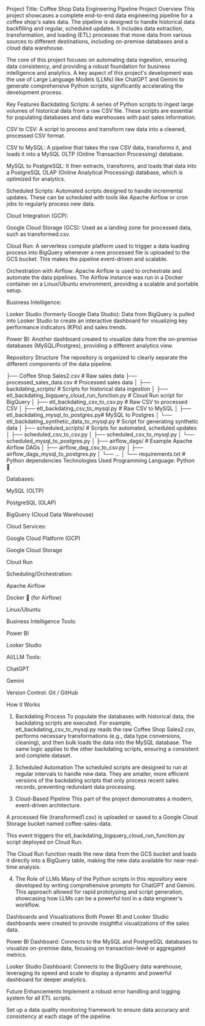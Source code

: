 Project Title: Coffee Shop Data Engineering Pipeline
Project Overview
This project showcases a complete end-to-end data engineering pipeline for a coffee shop's sales data. The pipeline is designed to handle historical data backfilling and regular, scheduled updates. It includes data extraction, transformation, and loading (ETL) processes that move data from various sources to different destinations, including on-premise databases and a cloud data warehouse.

The core of this project focuses on automating data ingestion, ensuring data consistency, and providing a robust foundation for business intelligence and analytics. A key aspect of this project's development was the use of Large Language Models (LLMs) like ChatGPT and Gemini to generate comprehensive Python scripts, significantly accelerating the development process.

Key Features
Backdating Scripts: A series of Python scripts to ingest large volumes of historical data from a raw CSV file. These scripts are essential for populating databases and data warehouses with past sales information.

CSV to CSV: A script to process and transform raw data into a cleaned, processed CSV format.

CSV to MySQL: A pipeline that takes the raw CSV data, transforms it, and loads it into a MySQL OLTP (Online Transaction Processing) database. 

MySQL to PostgreSQL: It then extracts, transforms, and loads that data into a PostgreSQL OLAP (Online Analytical Processing) database, which is optimized for analytics.

Scheduled Scripts: Automated scripts designed to handle incremental updates. These can be scheduled with tools like Apache Airflow or cron jobs to regularly process new data.

Cloud Integration (GCP):

Google Cloud Storage (GCS): Used as a landing zone for processed data, such as transformed.csv.

Cloud Run: A serverless compute platform used to trigger a data loading process into BigQuery whenever a new processed file is uploaded to the GCS bucket. This makes the pipeline event-driven and scalable.

Orchestration with Airflow: Apache Airflow is used to orchestrate and automate the data pipelines. The Airflow instance was run in a Docker container on a Linux/Ubuntu environment, providing a scalable and portable setup.

Business Intelligence:

Looker Studio (formerly Google Data Studio): Data from BigQuery is pulled into Looker Studio to create an interactive dashboard for visualizing key performance indicators (KPIs) and sales trends.

Power BI: Another dashboard created to visualize data from the on-premise databases (MySQL/Postgres), providing a different analytics view.

Repository Structure
The repository is organized to clearly separate the different components of the data pipeline.

├── Coffee Shop Sales2.csv          # Raw sales data
├── processed_sales_data.csv       # Processed sales data
│
├── backdating_scripts/            # Scripts for historical data ingestion
│   ├── etl_backdating_bigquery_cloud_run_function.py  # Cloud Run script for BigQuery
│   ├── etl_backdating_csv_to_csv.py       # Raw CSV to processed CSV
│   ├── etl_backdating_csv_to_mysql.py     # Raw CSV to MySQL
│   ├── etl_backdating_mysql_to_postgres.py# MySQL to Postgres
│   └── etl_backdating_synthetic_data_to_mysql.py # Script for generating synthetic data
│
├── scheduled_scripts/             # Scripts for automated, scheduled updates
│   ├── scheduled_csv_to_csv.py
│   ├── scheduled_csv_to_mysql.py
│   └── scheduled_mysql_to_postgres.py
│
├── airflow_dags/                  # Example Apache Airflow DAGs
│   ├── airflow_dag_csv_to_csv.py
│   ├── airflow_dags_mysql_to_postgres.py
│   └── ...
│
└── requirements.txt               # Python dependencies
Technologies Used
Programming Language: Python 🐍

Databases:

MySQL (OLTP)

PostgreSQL (OLAP)

BigQuery (Cloud Data Warehouse)

Cloud Services:

Google Cloud Platform (GCP)

Google Cloud Storage

Cloud Run

Scheduling/Orchestration:

Apache Airflow

Docker 🐳 (for Airflow)

Linux/Ubuntu

Business Intelligence Tools:

Power BI

Looker Studio

AI/LLM Tools:

ChatGPT

Gemini

Version Control: Git / GitHub

How it Works
1. Backdating Process
To populate the databases with historical data, the backdating scripts are executed. For example, etl_backdating_csv_to_mysql.py reads the raw Coffee Shop Sales2.csv, performs necessary transformations (e.g., data type conversions, cleaning), and then bulk loads the data into the MySQL database. The same logic applies to the other backdating scripts, ensuring a consistent and complete dataset.

2. Scheduled Automation
The scheduled scripts are designed to run at regular intervals to handle new data. They are smaller, more efficient versions of the backdating scripts that only process recent sales records, preventing redundant data processing.

3. Cloud-Based Pipeline
This part of the project demonstrates a modern, event-driven architecture.

A processed file (transformed1.csv) is uploaded or saved to a Google Cloud Storage bucket named coffee-sales-data.

This event triggers the etl_backdating_bigquery_cloud_run_function.py script deployed on Cloud Run.

The Cloud Run function reads the new data from the GCS bucket and loads it directly into a BigQuery table, making the new data available for near-real-time analysis.

4. The Role of LLMs
Many of the Python scripts in this repository were developed by writing comprehensive prompts for ChatGPT and Gemini. This approach allowed for rapid prototyping and script generation, showcasing how LLMs can be a powerful tool in a data engineer's workflow.

Dashboards and Visualizations
Both Power BI and Looker Studio dashboards were created to provide insightful visualizations of the sales data.

Power BI Dashboard: Connects to the MySQL and PostgreSQL databases to visualize on-premise data, focusing on transaction-level or aggregated metrics.

Looker Studio Dashboard: Connects to the BigQuery data warehouse, leveraging its speed and scale to display a dynamic and powerful dashboard for deeper analytics.

Future Enhancements
Implement a robust error handling and logging system for all ETL scripts.

Set up a data quality monitoring framework to ensure data accuracy and consistency at each stage of the pipeline.

